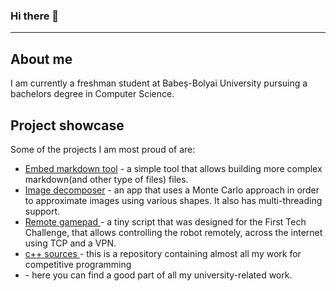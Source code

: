### Hi there 👋
---
## About me
I am currently a freshman student at Babeș-Bolyai University pursuing a bachelors degree in Computer Science.

## Project showcase
Some of the projects I am most proud of are:
* <a href="https://github.com/georgerapeanu/EmbedMarkdownTool">Embed markdown tool</a> - a simple tool that allows building more complex markdown(and other type of files) files. 
* <a href="https://github.com/georgerapeanu/ImageDecomposerC">Image decomposer</a> - an app that uses a Monte Carlo approach in order to approximate images using various shapes. It also has multi-threading support.
* <a href="https://github.com/georgerapeanu/Remote-Gamepad"> Remote gamepad </a> - a tiny script that was designed for the First Tech Challenge, that allows controlling the robot remotely, across the internet using TCP and a VPN.
* <a href="https://github.com/georgerapeanu/c-sources"> c++ sources </a> - this is a repository containing almost all my work for competitive programming
* <a href="https://github.com/georgerapeanu/BBU-Computer-Science"> </a> - here you can find a good part of all my university-related work.
<!--
**georgerapeanu/georgerapeanu** is a ✨ _special_ ✨ repository because its `README.md` (this file) appears on your GitHub profile.

Here are some ideas to get you started:

- 🔭 I’m currently working on ...
- 🌱 I’m currently learning ...
- 👯 I’m looking to collaborate on ...
- 🤔 I’m looking for help with ...
- 💬 Ask me about ...
- 📫 How to reach me: ...
- 😄 Pronouns: ...
- ⚡ Fun fact: ...
-->
